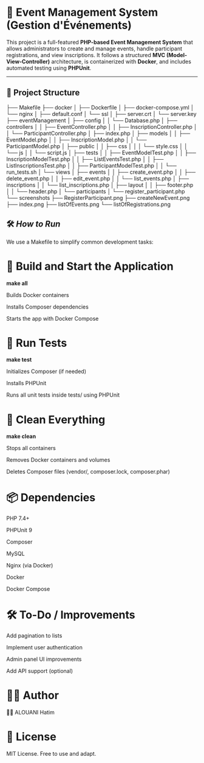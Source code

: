 # 🎉 **Event Management System (Gestion d'Événements)**

This project is a full-featured **PHP-based Event Management System** that allows administrators to create and manage events, handle participant registrations, and view inscriptions. It follows a structured **MVC (Model-View-Controller)** architecture, is containerized with **Docker**, and includes automated testing using **PHPUnit**.

---

## 📁 **Project Structure**

├── Makefile
├── docker
│   ├── Dockerfile
│   ├── docker-compose.yml
│   └── nginx
│       ├── default.conf
│       └── ssl
│           ├── server.crt
│           └── server.key
├── eventManagement
│   ├── config
│   │   └── Database.php
│   ├── controllers
│   │   ├── EventController.php
│   │   ├── InscriptionController.php
│   │   └── ParticipantController.php
│   ├── index.php
│   ├── models
│   │   ├── EventModel.php
│   │   ├── InscriptionModel.php
│   │   └── ParticipantModel.php
│   ├── public
│   │   ├── css
│   │   │   └── style.css
│   │   └── js
│   │       └── script.js
│   ├── tests
│   │   ├── EventModelTest.php
│   │   ├── InscriptionModelTest.php
│   │   ├── ListEventsTest.php
│   │   ├── ListInscriptionsTest.php
│   │   ├── ParticipantModelTest.php
│   │   └── run_tests.sh
│   └── views
│       ├── events
│       │   ├── create_event.php
│       │   ├── delete_event.php
│       │   ├── edit_event.php
│       │   └── list_events.php
│       ├── inscriptions
│       │   └── list_inscriptions.php
│       ├── layout
│       │   ├── footer.php
│       │   └── header.php
│       └── participants
│           └── register_participant.php
└── screenshots
    ├── RegisterParticipant.png
    ├── createNewEvent.png
    ├── index.png
    ├── listOfEvents.png
    └── listOfRegistrations.png


## 🛠️ ***How to Run***

We use a Makefile to simplify common development tasks:

# 🔧 **Build and Start the Application**

**make all**

Builds Docker containers

Installs Composer dependencies

Starts the app with Docker Compose

# 🧪 **Run Tests**

**make test**

Initializes Composer (if needed)

Installs PHPUnit

Runs all unit tests inside tests/ using PHPUnit

# 🧹 **Clean Everything**

**make clean**

Stops all containers

Removes Docker containers and volumes

Deletes Composer files (vendor/, composer.lock, composer.phar)

# 📦 **Dependencies**
PHP 7.4+

PHPUnit 9

Composer

MySQL

Nginx (via Docker)

Docker

Docker Compose

# 🛠️ **To-Do / Improvements**
Add pagination to lists

Implement user authentication

Admin panel UI improvements

Add API support (optional)

# 🧑‍💻 **Author**
👨‍💻 ALOUANI Hatim

# 📃 **License**
MIT License. Free to use and adapt.
